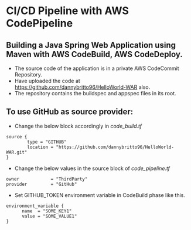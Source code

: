 # CI/CD Pipeline with AWS CodePipeline

## Building a Java Spring Web Application using Maven with AWS CodeBuild, AWS CodeDeploy.

- The source code of the application is in a private AWS CodeCommit Repository. 
- Have uploaded the code at https://github.com/dannybritto96/HelloWorld-WAR also.
- The repository contains the buildspec and appspec files in its root.

## To use GitHub as source provider:

- Change the below block accordingly in *code_build.tf*
```hcl
source {
        type = "GITHUB"
        location = "https://github.com/dannybritto96/HelloWorld-WAR.git"
}
```
- Change the below values in the source block of *code_pipeline.tf*
```hcl
owner            = "ThirdParty"
provider         = "GitHub"
```
- Set GITHUB_TOKEN environment variable in CodeBuild phase like this.
```hcl
environment_variable {
      name  = "SOME_KEY1"
      value = "SOME_VALUE1"
}
```